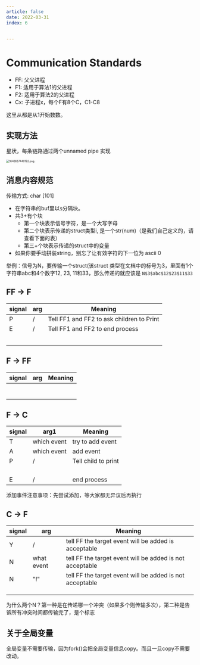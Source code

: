```yaml
---
article: false
date: 2022-03-31
index: 6


---
```


# Communication Standards

- FF: 父父进程
- F1: 适用于算法1的父进程
- F2: 适用于算法2的父进程
- Cx: 子进程x，每个F有8个C，C1-C8

这里从都是从1开始数数。

## 实现方法

星状，每条链路通过两个unnamed pipe 实现

<img src="https://pic.hanjiaming.com.cn/2022/03/31/78fde2568af7d.png" alt="1648657448192.png" style="zoom:50%;" />

## 消息内容规范

传输方式: char [101]

- 在字符串的buf里以`$`分隔块。
- 共3+有个块
  - 第一个块表示信号字符，是一个大写字母
  - 第二个块表示传递的struct类型i, 是一个str(num)（是我们自己定义的，请查看下面的表）
  - 第三+个块表示传递的struct中的变量
- 如果你要手动拼装string，别忘了让有效字符的下一位为 ascii 0

举例：信号为N，要传输一个struct(该struct 类型在文档中的标号为3，里面有1个字符串abc和4个数字12, 23, 11和33，那么传递的就应该是 `N$3$abc$12$23$11$33`

## FF -> F

| signal | arg  | Meaning                                   |
| ------ | ---- | ----------------------------------------- |
| P      | /    | Tell FF1 and FF2 to ask children to Print |
| E      | /    | Tell FF1 and FF2 to end process           |
|        |      |                                           |
|        |      |                                           |
|        |      |                                           |
|        |      |                                           |
|        |      |                                           |

## F -> FF

| signal | arg  | Meaning |
| ------ | ---- | ------- |
|        |      |         |
|        |      |         |
|        |      |         |
|        |      |         |
|        |      |         |
|        |      |         |
|        |      |         |

## F -> C

| signal | arg1        | Meaning             |
| ------ | ----------- | ------------------- |
| T      | which event | try to add event    |
| A      | which event | add event           |
| P      | /           | Tell child to print |
|        |             |                     |
|        |             |                     |
|        |             |                     |
|        |             |                     |
| E      | /           | end process         |

添加事件注意事项：先尝试添加，等大家都无异议后再执行

## C -> F

| signal | arg        | Meaning                                                   |
| ------ | ---------- | --------------------------------------------------------- |
| Y      | /          | tell FF the target event will be added is acceptable      |
| N      | what event | tell FF the target event will be added is  not acceptable |
| N      | "!"        | tell FF the target event will be added is  not acceptable |
|        |            |                                                           |
|        |            |                                                           |
|        |            |                                                           |

为什么两个N？第一种是在传递哪一个冲突（如果多个则传输多次），第二种是告诉所有冲突时间都传输完了，是个标志

## 关于全局变量

全局变量不需要传输，因为fork()会把全局变量信息copy。而且一旦copy不需要改动。